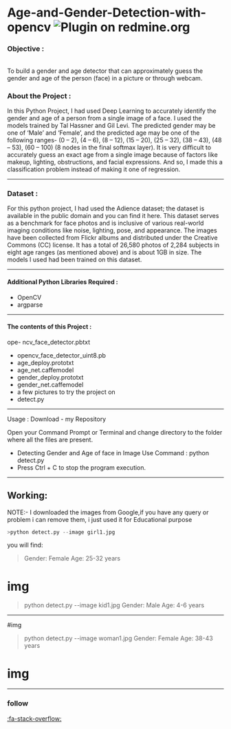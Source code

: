 # Age-and-Gender-Detection-with-opencv  <img alt="Plugin on redmine.org" src="https://img.shields.io/redmine/plugin/stars/redmine_xlsx_format_issue_exporter">

### Objective :
######
To build a gender and age detector that can approximately guess the gender and age of the person (face) in a picture or through webcam.



### About the Project :
In this Python Project, I had used Deep Learning to accurately identify the gender and age of a person from a single image of a face. I used the models trained by Tal Hassner and Gil Levi. The predicted gender may be one of ‘Male’ and ‘Female’, and the predicted age may be one of the following ranges- (0 – 2), (4 – 6), (8 – 12), (15 – 20), (25 – 32), (38 – 43), (48 – 53), (60 – 100) (8 nodes in the final softmax layer). It is very difficult to accurately guess an exact age from a single image because of factors like makeup, lighting, obstructions, and facial expressions. And so, I made this a classification problem instead of making it one of regression.

------------

### Dataset :
For this python project, I had used the Adience dataset; the dataset is available in the public domain and you can find it here. This dataset serves as a benchmark for face photos and is inclusive of various real-world imaging conditions like noise, lighting, pose, and appearance. The images have been collected from Flickr albums and distributed under the Creative Commons (CC) license. It has a total of 26,580 photos of 2,284 subjects in eight age ranges (as mentioned above) and is about 1GB in size. The models I used had been trained on this dataset.

------------

#### Additional Python Libraries Required :
- OpenCV
- argparse


------------

#### The contents of this Project :
ope- ncv_face_detector.pbtxt
- opencv_face_detector_uint8.pb
- age_deploy.prototxt
- age_net.caffemodel
- gender_deploy.prototxt
- gender_net.caffemodel
- a few pictures to try the project on
- detect.py


------------

Usage :
Download - my Repository

Open your Command Prompt or Terminal and change directory to the folder where all the files are present.
- Detecting Gender and Age of face in Image Use Command :
      python detect.py
- Press Ctrl + C to stop the program execution.


------------

## Working:
NOTE:- I downloaded the images from Google,if you have any query or problem i can remove them, i just used it for Educational purpose
```python
>python detect.py --image girl1.jpg
```
you will find:
>Gender: Female
 Age: 25-32 years


# img

>python detect.py --image kid1.jpg
Gender: Male
Age: 4-6 years


------------


#img 

>python detect.py --image woman1.jpg
Gender: Female
Age: 38-43 years

# img


------------

### follow
[:fa-stack-overflow:](httphttps://www.linkedin.com/in/muhammad-ijaz-544a12206/:// ":fa-stack-overflow:") 


